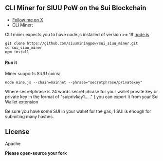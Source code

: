 ## CLI Miner for SIUU PoW on the Sui Blockchain
- [Follow me on X](https://x.com/MiningSiuuSui)
- CLI Miner:

CLI miner expects you to have node.js installed of version >= 18 [node.js](https://nodejs.org/en/download/package-manager)

```
git clone https://github.com/siuuminingpow/sui_siuu_miner.git
cd sui_siuu_miner
npm install
```

#### Run it

Miner supports SIUU coins:

```
node mine.js --chain=mainnet --phrase="secretphrase/privatekey"
```

Where secretphrase is 24 words secret phrase for your wallet private key or private key in the format of "suiprivkey1....." ( you can export it from your Sui Wallet extension

Be sure you have some SUI in your wallet for the gas, 1 SUI is enough for submiting many hashes.

## License

Apache

**Please open-source your fork**
